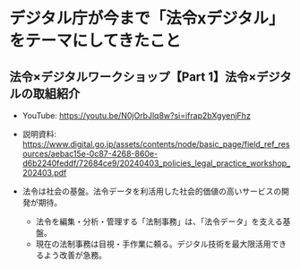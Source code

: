 # デジタル庁が今まで「法令xデジタル」をテーマにしてきたこと

## 法令×デジタルワークショップ【Part 1】法令×デジタルの取組紹介

- YouTube: <https://youtu.be/N0jOrbJlq8w?si=ifrap2bXgyenjFhz>
- 説明資料: <https://www.digital.go.jp/assets/contents/node/basic_page/field_ref_resources/aebac15e-0c87-4268-860e-d6b2240feddf/72684ce9/20240403_policies_legal_practice_workshop_202403.pdf>

- 法令は社会の基盤。法令データを利活用した社会的価値の高いサービスの開発が期待。
    - 法令を編集・分析・管理する「法制事務」は、「法令データ」を支える基盤。
    - 現在の法制事務は目視・手作業に頼る。デジタル技術を最大限活用できるよう改善が急務。
